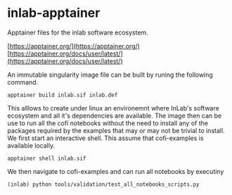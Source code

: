 # inlab-apptainer

Apptainer files for the inlab software ecosystem. 

[https://apptainer.org/](https://apptainer.org/)
[https://apptainer.org/docs/user/latest/](https://apptainer.org/docs/user/latest/)

An immutable singularity image file can be built by runing the following command. 

```
apptainer build inlab.sif inlab.def
```

This alllows to create under linux an environemnt where InLab's software ecosystem and all it's dependencies are available. The image then can be use to run all the cofi notebooks without the need to install any of the packages required by the examples that may or may not be trivial to install. We first start an interactive shell. This assume that cofi-examples is available locally.
```
apptainer shell inlab.sif
```

We then navigate to cofi-examples and can run all notebooks by executiny
```
(inlab) python tools/validation/test_all_notebooks_scripts.py
```

